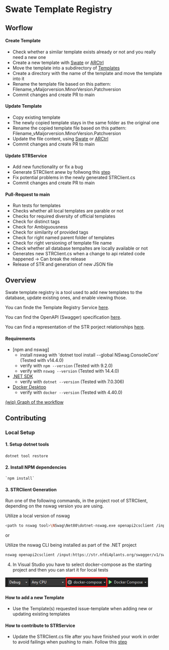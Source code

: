 # Swate Template Registry

## Worflow

#### Create Template

* Check whether a similar template exists already or not and you really need a new one
* Create a new template with [Swate](https://github.com/nfdi4plants/Swate) or [ARCtrl](https://github.com/nfdi4plants/ARCtrl)
* Move the template into a subdirectory of [Templates](templates)
* Create a directory with the name of the template and move the template into it
* Rename the template file based on this pattern: Filename_vMaijorversion.MinorVersion.Patchversion
* Commit changes and create PR to main

#### Update Template

* Copy existing template
* The newly copied template stays in the same folder as the original one
* Rename the copied template file based on this pattern: Filename_vMaijorversion.MinorVersion.Patchversion
* Update the file content, using [Swate](https://github.com/nfdi4plants/Swate) or [ARCtrl](https://github.com/nfdi4plants/ARCtrl)
* Commit changes and create PR to main

#### Update STRService

* Add new functionality or fix a bug
* Generate STRClient anew by follwong this [step](#3-strclient-generation)
* Fix potential problems in the newly generated STRClient.cs
* Commit changes and create PR to main

#### Pull-Request to main

* Run tests for templates
* Checks whether all local templates are parable or not
* Checks for required diversity of official templates
* Check for distinct tags
* Check for Ambiguousness
* Check for similarity of provided tags
* Check for right named parent folder of templates
* Check for right versioning of template file name
* Check whether all database tempaltes are locally available or not
* Generates new STRClient.cs when a change to api related code happened -> Can break the release
* Release of STR and generation of new JSON file

## Overview

Swate template registry is a tool used to add new templates to the database, update existing ones, and enable viewing those.

You can finde the Template Registry Service [here](https://str.nfdi4plants.org/).

You can find the OpenAPI (Swagger) specification [here](https://str.nfdi4plants.org/swagger/index.html).

You can find a representation of the STR porject relationships [here](src).

#### Requirements

- [npm and nswag]
    - install nswag with 'dotnet tool install --global NSwag.ConsoleCore' (Tested with v14.4.0)
    - verify with `npm --version` (Tested with 9.2.0)
    - verify with `nswag --version` (Tested with 14.4.0)
- [.NET SDK](https://dotnet.microsoft.com/en-us/download)
    - verify with `dotnet --version` (Tested with 7.0.306)
-  [Docker Desktop](https://www.docker.com/products/docker-desktop/)
    - verify with `docker --version` (Tested with 4.40.0)

[(wip) Graph of the workflow](src/STRCI)

## Contributing

### Local Setup

#### 1. Setup dotnet tools

   `dotnet tool restore`

#### 2. Install NPM dependencies
   
    `npm install`

#### 3. STRClient Generation

Run one of the following commands, in the project root of STRClient, depending on the nswag version you are using.

Utilize a local version of nswag

```bash
<path to nswag tool>\NSwag\Net80\dotnet-nswag.exe openapi2csclient /input:https://str.nfdi4plants.org/swagger/v1/swagger.json /namespace:STRClient /output:STRClient.cs
```

or

Utilize the nswag CLI being installed as part of the .NET project

```bash
nswag openapi2csclient /input:https://str.nfdi4plants.org/swagger/v1/swagger.json /output:STRClient.cs /namespace:STRClient
```

4. In Visual Studio you have to select docker-compose as the starting project and then you can start it for local tests

![Logo](images/SelectDockerDesktop.png)

#### How to add a new Template

* Use the Template(s) requested issue-template when adding new or updating existing templates

#### How to contribute to STRService

* Update the STRClient.cs file after you have finished your work in order to avoid failings when pushing to main. Follow this [step](#3-strclient-generation)

